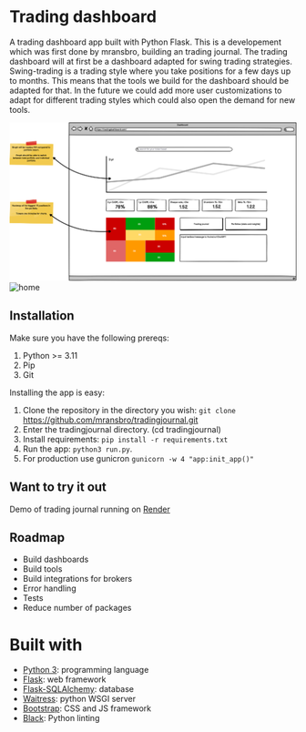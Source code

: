 # Trading dashboard

A trading dashboard app built with Python Flask.
This is a developement which was first done by mransbro, building an trading journal.
The trading dashboard will at first be a dashboard adapted for swing trading strategies. Swing-trading is a trading style where you take positions for a few days up to months. This means that the tools we build for the dashboard should be adapted for that. In the future we could add more user customizations to adapt for different trading styles which could also open the demand for new tools.

![Dashboard](https://github.com/Davidii111/trading_dashboard_nordic/blob/main/Dashboard.png?raw=true)
![home](https://github.com/mransbro/tradingjournal/blob/main/img/homepage.png)

## Installation

Make sure you have the following prereqs:

1. Python >= 3.11
2. Pip
3. Git

Installing the app is easy:

1. Clone the repository in the directory you wish: `git clone` https://github.com/mransbro/tradingjournal.git
2. Enter the tradingjournal directory. (cd tradingjournal)
3. Install requirements: `pip install -r requirements.txt`
4. Run the app: `python3 run.py`.
5. For production use gunicron `gunicorn -w 4 "app:init_app()"`

## Want to try it out

Demo of trading journal running on [Render](https://tradingjounral.onrender.com)

## Roadmap

- Build dashboards
- Build tools
- Build integrations for brokers
- Error handling
- Tests
- Reduce number of packages

# Built with

- [Python 3](https://python.org): programming language
- [Flask](https://flask.palletsprojects.com): web framework
- [Flask-SQLAlchemy](https://flask-sqlalchemy.palletsprojects.com): database
- [Waitress](https://docs.pylonsproject.org/projects/waitress/en/stable/): python WSGI server
- [Bootstrap](https://getbootstrap.com/): CSS and JS framework
- [Black](https://black.readthedocs.io/en/stable/): Python linting
